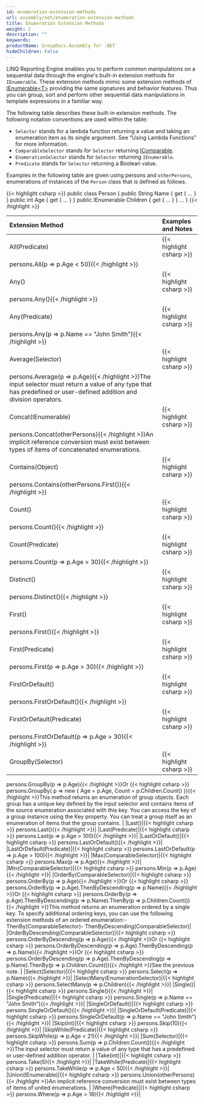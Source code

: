```yaml
---
id: enumeration-extension-methods
url: assembly/net/enumeration-extension-methods
title: Enumeration Extension Methods
weight: 2
description: ""
keywords: 
productName: GroupDocs.Assembly for .NET
hideChildren: False
---
```

LINQ Reporting Engine enables you to perform common manipulations on a sequential data through the engine's built-in extension methods for `IEnumerable`. These extension methods mimic some extension methods of [IEnumerable&lt;T&gt;](http://msdn.microsoft.com/en-us/library/9eekhta0\(v=vs.110\).aspx) providing the same signatures and behavior features. Thus you can group, sort and perform other sequential data manipulations in template expressions in a familiar way.

The following table describes these built-in extension methods. The following notation conventions are used within the table:

- `Selector` stands for a lambda function returning a value and taking an enumeration item as its single argument. See “Using Lambda Functions” for more information.
- `ComparableSelector` stands for `Selector` returning [IComparable](http://msdn.microsoft.com/en-US/library/system.icomparable\(v=vs.110\).aspx).
- `EnumerationSelector` stands for `Selector` returning `IEnumerable`.
- `Predicate` stands for `Selector` returning a Boolean value.

Examples in the following table are given using persons and `otherPersons`, enumerations of instances of the `Person` class that is defined as follows.

{{< highlight csharp >}}
public class Person
{
    public String Name { get { ... } }
    public int Age { get { ... } }
    public IEnumerable<Person> Children { get { ... } }
    ...
}
{{< /highlight >}}

|Extension Method |Examples and Notes |
| :- | :- |
|All(Predicate)|{{< highlight csharp >}}
persons.All(p => p.Age < 50){{< /highlight >}}|
|Any()|{{< highlight csharp >}}
persons.Any(){{< /highlight >}}|
|Any(Predicate)|{{< highlight csharp >}}
persons.Any(p => p.Name == "John Smith"){{< /highlight >}}|
|Average(Selector)|{{< highlight csharp >}}
persons.Average(p => p.Age){{< /highlight >}}The input selector must return a value of any type that has predefined or user-defined addition and division operators. |
|Concat(IEnumerable)|{{< highlight csharp >}}
persons.Concat(otherPersons){{< /highlight >}}An implicit reference conversion must exist between types of items of concatenated enumerations. |
|Contains(Object)|{{< highlight csharp >}}
persons.Contains(otherPersons.First()){{< /highlight >}}|
|Count()|{{< highlight csharp >}}
persons.Count(){{< /highlight >}}|
|Count(Predicate)|{{< highlight csharp >}}
persons.Count(p => p.Age > 30){{< /highlight >}}|
|Distinct()|{{< highlight csharp >}}
persons.Distinct(){{< /highlight >}}|
|First()|{{< highlight csharp >}}
persons.First(){{< /highlight >}}|
|First(Predicate)|{{< highlight csharp >}}
persons.First(p => p.Age > 30){{< /highlight >}}|
|FirstOrDefault()|{{< highlight csharp >}}
persons.FirstOrDefault(){{< /highlight >}}|
|FirstOrDefault(Predicate)|{{< highlight csharp >}}
persons.FirstOrDefault(p => p.Age > 30){{< /highlight >}}|
|GroupBy(Selector)|{{< highlight csharp >}}
persons.GroupBy(p => p.Age){{< /highlight >}}Or {{< highlight csharp >}}
persons.GroupBy(    p => new { Age = p.Age, Count = p.Children.Count() }){{< /highlight >}}This method returns an enumeration of group objects. Each group has a unique key defined by the input selector and contains items of the source enumeration associated with this key. You can access the key of a group instance using the Key property. You can treat a group itself as an enumeration of items that the group contains. |
|Last()|{{< highlight csharp >}}
persons.Last(){{< /highlight >}}|
|Last(Predicate)|{{< highlight csharp >}}
persons.Last(p => p.Age > 100){{< /highlight >}}|
|LastOrDefault()|{{< highlight csharp >}}
persons.LastOrDefault(){{< /highlight >}}|
|LastOrDefault(Predicate)|{{< highlight csharp >}}
persons.LastOrDefault(p => p.Age > 100){{< /highlight >}}|
|Max(ComparableSelector)|{{< highlight csharp >}}
persons.Max(p => p.Age){{< /highlight >}}|
|Min(ComparableSelector)|{{< highlight csharp >}}
persons.Min(p => p.Age){{< /highlight >}}|
|OrderBy(ComparableSelector)|{{< highlight csharp >}}
persons.OrderBy(p => p.Age){{< /highlight >}}Or {{< highlight csharp >}}
persons.OrderBy(p => p.Age).ThenByDescending(p => p.Name){{< /highlight >}}Or {{< highlight csharp >}}
persons.OrderBy(p => p.Age).ThenByDescending(p => p.Name).ThenBy(p => p.Children.Count()){{< /highlight >}}This method returns an enumeration ordered by a single key. To specify additional ordering keys, you can use the following extension methods of an ordered enumeration:- ThenBy(ComparableSelector)- ThenByDescending(ComparableSelector)|
|OrderByDescending(ComparableSelector)|{{< highlight csharp >}}
persons.OrderByDescending(p => p.Age){{< /highlight >}}Or {{< highlight csharp >}}
persons.OrderByDescending(p => p.Age).ThenByDescending(p => p.Name){{< /highlight >}}Or {{< highlight csharp >}}
persons.OrderByDescending(p => p.Age).ThenByDescending(p => p.Name).ThenBy(p => p.Children.Count()){{< /highlight >}}See the previous note. |
|Select(Selector)|{{< highlight csharp >}}
persons.Select(p => p.Name){{< /highlight >}}|
|SelectMany(EnumerationSelector)|{{< highlight csharp >}}
persons.SelectMany(p => p.Children){{< /highlight >}}|
|Single()|{{< highlight csharp >}}
persons.Single(){{< /highlight >}}|
|Single(Predicate)|{{< highlight csharp >}}
persons.Single(p => p.Name == "John Smith"){{< /highlight >}}|
|SingleOrDefault()|{{< highlight csharp >}}
persons.SingleOrDefault(){{< /highlight >}}|
|SingleOrDefault(Predicate)|{{< highlight csharp >}}
persons.SingleOrDefault(p => p.Name == "John Smith"){{< /highlight >}}|
|Skip(int)|{{< highlight csharp >}}
persons.Skip(10){{< /highlight >}}|
|SkipWhile(Predicate)|{{< highlight csharp >}}
persons.SkipWhile(p => p.Age < 21){{< /highlight >}}|
|Sum(Selector)|{{< highlight csharp >}}
persons.Sum(p => p.Children.Count()){{< /highlight >}}The input selector must return a value of any type that has a predefined or user-defined addition operator. |
|Take(int)|{{< highlight csharp >}}
persons.Take(5){{< /highlight >}}|
|TakeWhile(Predicate)|{{< highlight csharp >}}
persons.TakeWhile(p => p.Age < 50){{< /highlight >}}|
|Union(IEnumerable)|{{< highlight csharp >}}
persons.Union(otherPersons){{< /highlight >}}An implicit reference conversion must exist between types of items of united enumerations. |
|Where(Predicate)|{{< highlight csharp >}}
persons.Where(p => p.Age > 18){{< /highlight >}}|